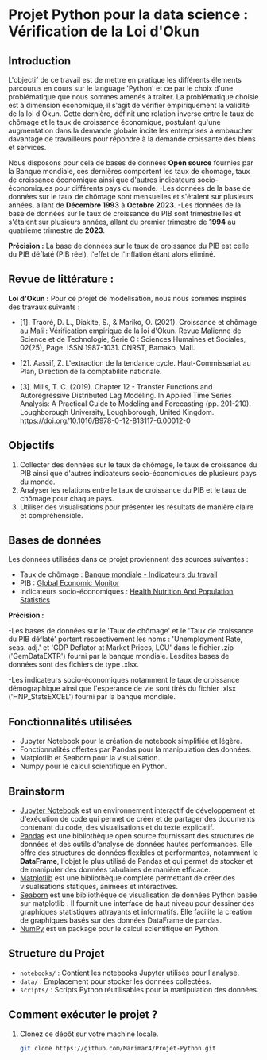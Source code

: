 # Projet Python pour la data science : Vérification de la Loi d'Okun 
 

## Introduction

L'objectif de ce travail est de mettre en pratique les différents élements parcourus en cours sur le language 'Python' et ce par le choix d'une problématique que nous sommes amenés à traiter. La problématique choisie est à dimension économique, il s'agit de vérifier empiriquement la validité de la loi d'Okun. Cette dernière, définit une relation inverse entre le taux de chômage et le taux de croissance économique, postulant qu'une augmentation dans la demande globale incite les entreprises à embaucher davantage de travailleurs pour répondre à la demande croissante des biens et services.

Nous disposons pour cela de bases de données **Open source** fournies par la Banque mondiale, ces dernières comportent les taux de chomage, taux de croissance économique ainsi que d'autres indicateurs socio-économiques pour différents pays du monde.
   -Les données de la base de données sur le taux de chômage sont mensuelles et s'étalent sur plusieurs années, allant de **Décembre 1993** à **Octobre 2023**.
   -Les données de la base de données sur le taux de croissance du PIB sont trimestrielles et s'étalent sur plusieurs années, allant du premier trimestre de **1994** au quatrième trimestre de **2023**.

**Précision :** La base de données sur le taux de croissance du PIB est celle du PIB déflaté (PIB réel), l'effet de l'inflation étant alors éliminé.



## Revue de littérature : 

**Loi d'Okun :** 
Pour ce projet de modélisation, nous nous sommes inspirés des travaux suivants : 

- [1]. Traoré, D. L., Diakite, S., & Mariko, O. (2021). Croissance et chômage au Mali : Vérification empirique de la loi d'Okun. Revue Malienne de Science et de Technologie, Série C : Sciences Humaines et Sociales, 02(25), Page. ISSN 1987-1031. CNRST, Bamako, Mali.

- [2]. Aassif, Z. L'extraction de la tendance cycle. Haut-Commissariat au Plan, Direction de la comptabilité nationale. 

- [3]. Mills, T. C. (2019). Chapter 12 - Transfer Functions and Autoregressive Distributed Lag Modeling. In Applied Time Series Analysis: A Practical Guide to Modeling and Forecasting (pp. 201-210). Loughborough University, Loughborough, United Kingdom. https://doi.org/10.1016/B978-0-12-813117-6.00012-0

## Objectifs

1. Collecter des données sur le taux de chômage, le taux de croissance du PIB ainsi que d'autres indicateurs socio-économiques de plusieurs pays du monde.
2. Analyser les relations entre le taux de croissance du PIB et le taux de chômage pour chaque pays.
3. Utiliser des visualisations pour présenter les résultats de manière claire et compréhensible.

## Bases de données

Les données utilisées dans ce projet proviennent des sources suivantes :
- Taux de chômage : [Banque mondiale - Indicateurs du travail](https://datacatalog.worldbank.org/search/dataset/0037798/Global-Economic-Monitor)
- PIB : [Global Economic Monitor](https://datacatalog.worldbank.org/search/dataset/0037798/Global-Economic-Monitor)
- Indicateurs socio-économiques : [Health Nutrition And Population Statistics](https://datacatalog.worldbank.org/search/dataset/0037652/Health-Nutrition-and-Population-Statistics)

**Précision :** 

   -Les bases de données sur le 'Taux de chômage' et le 'Taux de croissance du PIB déflaté' portent respectivement les noms : 'Unemployment Rate, seas. adj.' et 'GDP Deflator at Market Prices, LCU' dans le fichier .zip ('GemDataEXTR') fourni par la banque mondiale. Lesdites bases de données sont des fichiers de type .xlsx.

   -Les indicateurs socio-économiques notamment le taux de croissance démographique ainsi que l'esperance de vie sont tirés du fichier .xlsx ('HNP_StatsEXCEL') fourni par la banque mondiale.

## Fonctionnalités utilisées

- Jupyter Notebook pour la création de notebook simplifiée et légère.
- Fonctionnalités offertes par Pandas pour la manipulation des données.
- Matplotlib et Seaborn pour la visualisation.
- Numpy pour le calcul scientifique en Python. 

## Brainstorm

- [Jupyter Notebook](https://docs.jupyter.org/en/latest/) est un environnement interactif de développement et d'exécution de code qui permet de créer et de partager des documents contenant du code, des visualisations et du texte explicatif.
- [Pandas](https://pandas.pydata.org/docs/index.html) est une bibliothèque open source fournissant des structures de données et des outils d'analyse de données hautes performances. Elle offre des structures de données flexibles et performantes, notamment le **DataFrame**, l'objet le plus utilisé de Pandas et qui permet de stocker et de manipuler des données tabulaires de manière efficace. 
- [Matplotlib](https://matplotlib.org/stable/index.html) est une bibliothèque complète permettant de créer des visualisations statiques, animées et interactives.
- [Seaborn](https://seaborn.pydata.org/) est une bibliothèque de visualisation de données Python basée sur matplotlib . Il fournit une interface de haut niveau pour dessiner des graphiques statistiques attrayants et informatifs. Elle facilite la création de graphiques basés sur des données DataFrame de pandas.
- [NumPy](https://numpy.org/doc/) est un package pour le calcul scientifique en Python. 


## Structure du Projet

- `notebooks/` : Contient les notebooks Jupyter utilisés pour l'analyse.
- `data/` : Emplacement pour stocker les données collectées.
- `scripts/` : Scripts Python réutilisables pour la manipulation des données.

## Comment exécuter le projet ?

1. Clonez ce dépôt sur votre machine locale.

   ```bash
   git clone https://github.com/Marimar4/Projet-Python.git
